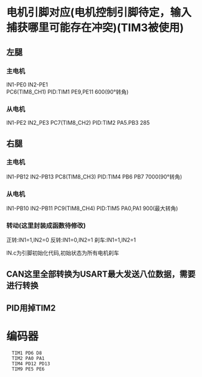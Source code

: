 # 电机引脚对应(电机控制引脚待定，输入捕获哪里可能存在冲突)(TIM3被使用)
## 左腿
### 主电机
IN1-PE0
IN2-PE1                                                                                   
PC6(TIM8_CH1)
PID:TIM1 PE9,PE11
600(90°转角)
### 从电机
IN1-PE2
IN2_PE3
PC7(TIM8_CH2)
PID:TIM2  PA5.PB3
285

## 右腿
### 主电机
IN1-PB12
IN2-PB13
PC8(TIM8_CH3)
PID:TIM4 PB6 PB7
7000(90°转角)
### 从电机
IN1-PB10
IN2-PB11
PC9(TIM8_CH4)
PID:TIM5 PA0,PA1
900(最大转角)

### 转动(这里封装成函数待修改)
正转:IN1=1,IN2=0
反转:IN1=0,IN2=1
刹车:IN1=1,IN2=1


IN.c为引脚初始化代码,初始状态为所有电机刹车

## CAN这里全部转换为USART最大发送八位数据，需要进行转换

## PID用掉TIM2

# 编码器
      TIM1 PD6 D8
      TIM2 PA0 PA1
      TIM4 PD12 PD13
      TIM9 PE5 PE6